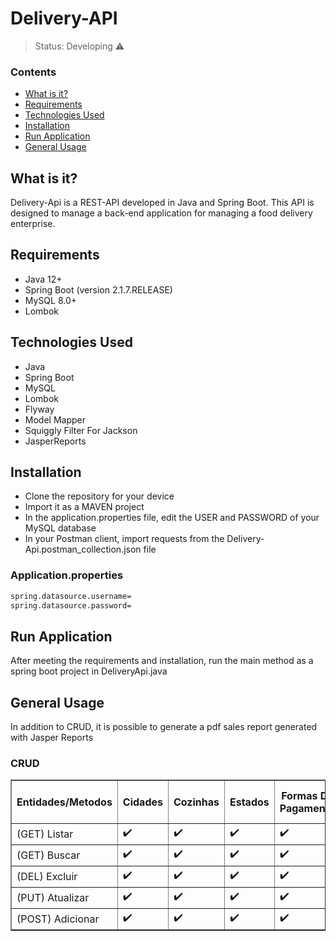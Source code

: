<h1>Delivery-API</h1>

> Status: Developing ⚠️

### Contents
  
* [What is it?](#what-is-it)
* [Requirements](#requirements)
* [Technologies Used](#technologies)
* [Installation](#installation)
* [Run Application](#run-application)
* [General Usage](#general-usage)

## <a name="what-is-it"></a>What is it?

Delivery-Api is a REST-API developed in Java and Spring Boot. This API is designed to manage a back-end application for managing a food delivery enterprise.

## <a name="requirements"></a>Requirements

- Java 12+
- Spring Boot (version 2.1.7.RELEASE)
- MySQL 8.0+
- Lombok

## <a name="technologies"></a>Technologies Used

- Java
- Spring Boot
- MySQL
- Lombok
- Flyway
- Model Mapper
- Squiggly Filter For Jackson
- JasperReports

## <a name="installation"></a>Installation

- Clone the repository for your device
- Import it as a MAVEN project
- In the application.properties file, edit the USER and PASSWORD of your MySQL database
- In your Postman client, import requests from the Delivery-Api.postman_collection.json file

### Application.properties
```xml
spring.datasource.username=
spring.datasource.password=
```
## <a name="run-application"></a>Run Application

After meeting the requirements and installation, run the main method as a spring boot project in DeliveryApi.java 

## <a name="general-usage"></a>General Usage

In addition to CRUD, it is possible to generate a pdf sales report generated with Jasper Reports

### CRUD
<table border="1">
   <thead>
   <tr>
       <th>Entidades/Metodos</th>
       <th>Cidades</th>
       <th>Cozinhas</th>
       <th>Estados</th>
       <th>Formas De Pagamento</th>
       <th>Grupos</th>
       <th>Grupos-Permissoes</th>
       <th>Pedidos</th>
       <th>Restaurantes</th>
       <th>Restaurantes-Formas De Pagamento</th>
       <th>Restaurantes-Produtos</th>
       <th>Restaurantes-Usuarios</th>
       <th>Usuarios</th>
       <th>Usuarios-Grupos</th>
       <th>Estatisticas</th>     
   </tr>
   </thead>
   <tbody>
   <tr>
       <td>(GET) Listar</td>
       <td>✔️</td>
       <td>✔️</td>
       <td>✔️</td>
       <td>✔️</td>
       <td>✔️</td>
       <td>✔️</td>
       <td>✔️</td>
       <td>✔️</td>
       <td>✔️</td>
       <td>✔️</td>
       <td>✔️</td>
       <td>✔️</td>
       <td>✔️</td>
       <td>✔️</td>
   </tr>
   <tr>
       <td>(GET) Buscar</td>
       <td>✔️</td>
       <td>✔️</td>
       <td>✔️</td>
       <td>✔️</td>
       <td>✔️</td>
       <td>❌</td>
       <td>✔️</td>
       <td>✔️</td>
       <td>✔️</td>
       <td>✔️</td>
       <td>✔️</td>
       <td>✔️</td>
       <td>✔️</td>
       <td>✔️</td>

   </tr>
   
   <tr>
       <td>(DEL) Excluir</td>
       <td>✔️</td>
       <td>✔️</td>
       <td>✔️</td>
       <td>✔️</td>
       <td>✔️</td>
       <td>✔️</td>
       <td>✔️</td>
       <td>✔️</td>
       <td>✔️</td>
       <td>✔️</td>
       <td>✔️</td>
       <td>✔️</td>
       <td>✔️</td>
       <td>✔️</td>
   </tr>
     
   <tr>
       <td>(PUT) Atualizar</td>
       <td>✔️</td>
       <td>✔️</td>
       <td>✔️</td>
       <td>✔️</td>
       <td>✔️</td>
       <td>✔️</td>
       <td>✔️</td>
       <td>✔️</td>
       <td>✔️</td>
       <td>✔️</td>
       <td>✔️</td>
       <td>✔️</td>
       <td>✔️</td>
       <td>✔️</td>
   </tr>
     
   <tr>
       <td>(POST) Adicionar</td>
       <td>✔️</td>
       <td>✔️</td>
       <td>✔️</td>
       <td>✔️</td>
       <td>✔️</td>
       <td>❌</td>
       <td>✔️</td>
       <td>✔️</td>
       <td>✔️</td>
       <td>✔️</td>
       <td>✔️</td>
       <td>✔️</td>
       <td>✔️</td>
       <td>✔️</td>
   </tr>
   </tbody>
</table>


